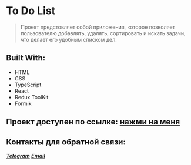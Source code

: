 # To Do List

> Проект предстовляет собой приложения, которое позволяет пользователю добавлять, удалять, сортировать и искать задачи, что делает его удобным списком дел.

## Built With:
 - HTML
 - CSS
 - TypeScript
 - React
 - Redux ToolKit
 - Formik

## Проект доступен по ссылке: <a target="_blank" href="https://todo-list-lime-ten.vercel.app/">нажми на меня</a>

## Контакты для обратной связи:

***[Telegram](https://t.me/ValeriySalov)*** ***[Email](mailto:valeriysalov@yandex.ru)***
